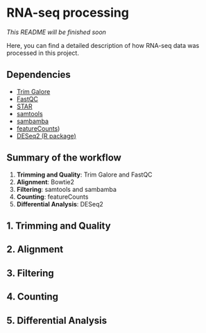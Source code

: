 # RNA-seq processing

*This README will be finished soon* 

Here, you can find a detailed description of how RNA-seq data was processed in this project.

## Dependencies

* [Trim Galore](https://github.com/FelixKrueger/TrimGalore)
* [FastQC](https://www.bioinformatics.babraham.ac.uk/projects/fastqc/)
* [STAR](https://github.com/alexdobin/STAR/tree/master)
* [samtools](http://www.htslib.org/download/)
* [sambamba](https://github.com/biod/sambamba)
* [featureCounts](https://rnnh.github.io/bioinfo-notebook/docs/featureCounts.html))
* [DESeq2 (R package)](https://bioconductor.org/packages/release/bioc/html/DESeq2.html)


## Summary of the workflow

1. **Trimming and Quality**: Trim Galore and FastQC
2. **Alignment**: Bowtie2
3. **Filtering**: samtools and sambamba
5. **Counting**: featureCounts
6. **Differential Analysis**: DESeq2


## 1. Trimming and Quality

## 2. Alignment

## 3. Filtering

## 4. Counting

## 5. Differential Analysis


